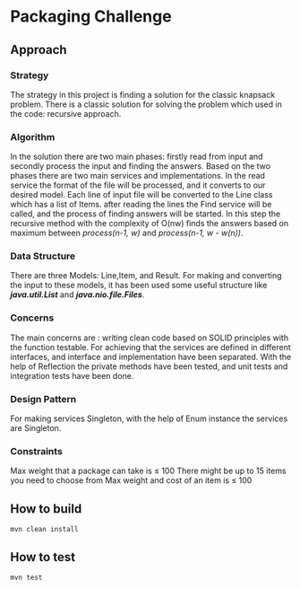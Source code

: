# Packaging Challenge

## Approach

### Strategy
The strategy in this project is finding a solution for the classic knapsack problem.
There is a classic solution for solving the problem which used in the code: recursive approach.

### Algorithm
In the solution there are two main phases: firstly read from input and secondly process the input and finding the answers.
Based on the two phases there are two main services and implementations. In the read service the format of the file will be processed,
and it converts to our desired model. Each line of input file will be converted to the Line class which has a list of Items.
after reading the lines the Find service will be called, and the process of finding answers will be started.
In this step the recursive method with the complexity of O(nw) finds the answers based on maximum between *process(n-1, w)* and *process(n-1, w - w(n))*.


### Data Structure
There are three Models: Line,Item, and Result.
For making and converting the input to these models, it has been used some useful structure like ***java.util.List*** and ***java.nio.file.Files***.


### Concerns
The main concerns are : writing clean code based on SOLID principles with the function testable.
For achieving that the services are defined in different interfaces, and interface and implementation have been separated.
With the help of Reflection the private methods have been tested, and unit tests and integration tests have been done.

### Design Pattern
For making services Singleton, with the help of Enum instance the services are Singleton.

### Constraints
Max weight that a package can take is ≤ 100
There might be up to 15 items you need to choose from
Max weight and cost of an item is ≤ 100

## How to build

    mvn clean install
    
## How to test

    mvn test
